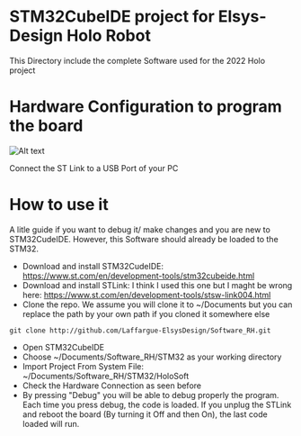 # STM32CubeIDE project for Elsys-Design Holo Robot

This Directory include the complete Software used for the 2022 Holo project

# Hardware Configuration to program the board

![Alt text](../images/STM32_HW_Programming.jpg?raw=true "Programming Holo board")

Connect the ST Link to a USB Port of your PC

# How to use it

A litle guide if you want to debug it/ make changes and you are new to STM32CudeIDE. However, this Software should already be loaded to the STM32.

* Download and install STM32CudeIDE: https://www.st.com/en/development-tools/stm32cubeide.html
* Download and install STLink: I think I used this one but I maght be wrong here: https://www.st.com/en/development-tools/stsw-link004.html
* Clone the repo. We assume you will clone it to ~/Documents but you can replace the path by your own path if you cloned it somewhere else

```
git clone http://github.com/Laffargue-ElsysDesign/Software_RH.git
```

* Open STM32CubeIDE
* Choose ~/Documents/Software_RH/STM32 as your working directory
* Import Project From System File: ~/Documents/Software_RH/STM32/HoloSoft
* Check the Hardware Connection as seen before
* By pressing "Debug" you will be able to debug properly the program. Each time you press debug, the code is loaded. If you unplug the STLink and reboot the board (By turning it Off and then On), the last code loaded will run.


